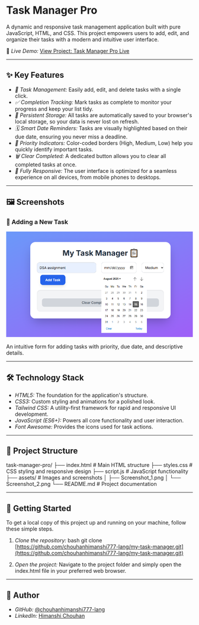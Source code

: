 # Task Manager Pro

A dynamic and responsive task management application built with pure JavaScript, HTML, and CSS. This project empowers users to add, edit, and organize their tasks with a modern and intuitive user interface.

🚀 *Live Demo:* [View Project: Task Manager Pro Live](https://chouhanhimanshi777-lang.github.io/my-task-manager/)

***

## ✨ Key Features

* *📝 Task Management:* Easily add, edit, and delete tasks with a single click.
* *✅ Completion Tracking:* Mark tasks as complete to monitor your progress and keep your list tidy.
* *💾 Persistent Storage:* All tasks are automatically saved to your browser's local storage, so your data is never lost on refresh.
* *🗓 Smart Date Reminders:* Tasks are visually highlighted based on their due date, ensuring you never miss a deadline.
* *🎨 Priority Indicators:* Color-coded borders (High, Medium, Low) help you quickly identify important tasks.
* *🗑 Clear Completed:* A dedicated button allows you to clear all completed tasks at once.
* *📱 Fully Responsive:* The user interface is optimized for a seamless experience on all devices, from mobile phones to desktops.

***

## 🖼 Screenshots

### 📌 Adding a New Task

![Screenshot of adding a new task](assets/Screenshot_2.png)

An intuitive form for adding tasks with priority, due date, and descriptive details.

***

## 🛠 Technology Stack

* *HTML5:* The foundation for the application's structure.
* *CSS3:* Custom styling and animations for a polished look.
* *Tailwind CSS:* A utility-first framework for rapid and responsive UI development.
* *JavaScript (ES6+):* Powers all core functionality and user interaction.
* *Font Awesome:* Provides the icons used for task actions.

***

## 📂 Project Structure

task-manager-pro/
├── index.html         # Main HTML structure
├── styles.css         # CSS styling and responsive design
├── script.js          # JavaScript functionality
├── assets/            # Images and screenshots
│   ├── Screenshot_1.png
│   └── Screenshot_2.png
└── README.md          # Project documentation

***

## 🚀 Getting Started

To get a local copy of this project up and running on your machine, follow these simple steps.

1.  *Clone the repository:*
    bash
    git clone [https://github.com/chouhanhimanshi777-lang/my-task-manager.git](https://github.com/chouhanhimanshi777-lang/my-task-manager.git)
    
2.  *Open the project:*
    Navigate to the project folder and simply open the index.html file in your preferred web browser.

***

## 👤 Author

* *GitHub:* [@chouhanhimanshi777-lang](https://github.com/chouhanhimanshi777-lang)
* *LinkedIn:* [Himanshi Chouhan](https://www.linkedin.com/in/himanshi-chouhan-69180a339/)


